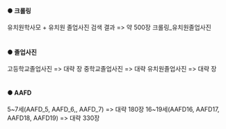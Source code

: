 #### ● 크롤링
유치원학사모 + 유치원 졸업사진 검색 결과 => 약 500장
크롤링_유치원졸업사진
<BR><BR>
#### ● 졸업사진
고등학교졸업사진 => 대략 장
중학교졸업사진 => 대략 
유치원졸업사진 => 대략 장
<BR><BR>
#### ● AAFD
5~7세(AAFD_5, AAFD_6,, AAFD_7) => 대략 180장
16~19세(AAFD16, AAFD17, AAFD18, AAFD19) => 대략 330장
